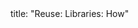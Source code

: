 <frontmatter>
title: "Reuse: Libraries: How"
</frontmatter>

<include src="unit-inPage-asFlat.md" boilerplate />
